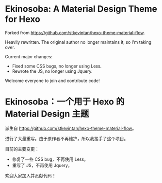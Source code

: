 

# Ekinosoba: A Material Design Theme for Hexo

Forked from <https://github.com/stkevintan/hexo-theme-material-flow>.

Heavily rewritten. The original author no longer maintains it, so I'm taking over.

Current major changes:

- Fixed some CSS bugs, no longer using Less.
- Rewrote the JS, no longer using Jquery.

Welcome everyone to join and contribute code!

# Ekinosoba：一个用于 Hexo 的 Material Design 主题

派生自 <https://github.com/stkevintan/hexo-theme-material-flow>。

进行了大量重写。由于原作者不再维护，所以我接手了这个项目。

目前的主要变更：

- 修复了一些 CSS bug，不再使用 Less。
- 重写了 JS，不再使用 Jquery。

欢迎大家加入并贡献代码！
